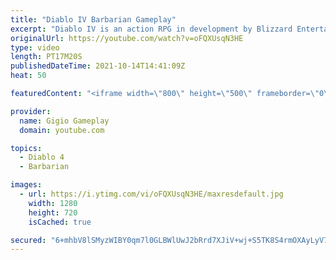```yaml
---
title: "Diablo IV Barbarian Gameplay"
excerpt: "Diablo IV is an action RPG in development by Blizzard Entertainment, the fourth title in the Diablo series. Diablo IV é um RPG de ação em desenvolvimento pela ..."
originalUrl: https://youtube.com/watch?v=oFQXUsqN3HE
type: video
length: PT17M20S
publishedDateTime: 2021-10-14T14:41:09Z
heat: 50

featuredContent: "<iframe width=\"800\" height=\"500\" frameborder=\"0\" src=\"https://www.youtube.com/embed/oFQXUsqN3HE\" allow=\"accelerometer; autoplay; encrypted-media; gyroscope; picture-in-picture\" allowfullscreen></iframe>"

provider:
  name: Gigio Gameplay
  domain: youtube.com

topics:
  - Diablo 4
  - Barbarian

images:
  - url: https://i.ytimg.com/vi/oFQXUsqN3HE/maxresdefault.jpg
    width: 1280
    height: 720
    isCached: true

secured: "6+mhbV8lSMyzWIBY0qm7l0GLBWlUwJ2bRrd7XJiV+wj+S5TK8S4rmOXAyLyV7EkAmlAa5j5ox2vq2imiI4UPXxbZlWMOWoMr5rv/FYMQc2DUfubghdB5CsIJ+r32l3nNM8J7F83qGvvJ27K0IT373ySubn5cMpmg7ACuFDInz6j5OZWl0CTf4/Iu1UNrP/pcv+DpYvsk7oPIPoeWTKIV9Yj6bphyOsvZ4hj1J4Qwqeo6L5khEm1KOz/c7NOZIhSTcO5xscdFNUc3URO01Rtqw2c35ms7jVhJvHan56IUceGHGh/03zRrzxVCvJjjTq9FwmCyq1vYVarscTqMO8j8Et7YjE3FiWyaR4CILze8qTzuFZl6GpRCF/mKmCNI5OoVor+MmEdTwtF9OQcbOy/5KNoBF6atXpFk2s49gCyOof0=;B9YuKE4zFLU/FwrnYj9nSg=="
---
```


